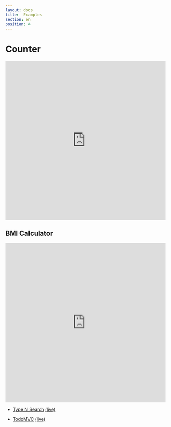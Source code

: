 ```yaml
---
layout: docs
title:  Examples
section: en
position: 4
---
```


# Counter

<iframe src="https://www.webpackbin.com/bins/-KsSYQVTkFjd_MQon3b9" frameborder="0" width="100%" height="500"></iframe>

## BMI Calculator

<iframe src="https://www.webpackbin.com/bins/-Ksaj0iHMWD2xC24bAqR" frameborder="0" width="100%" height="500"></iframe>

- [Type N Search](https://github.com/reactive-react/react-most/tree/master/examples/type-n-search) [(live)](https://reactive-react.github.io/react-most/examples/type-n-search/public/)

- [TodoMVC](https://github.com/reactive-react/react-most/tree/master/examples/todomvc) [(live)](https://reactive-react.github.io/react-most/examples/todomvc/public/)
